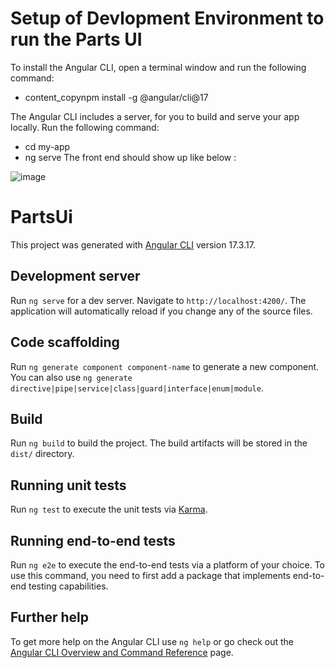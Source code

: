 # Setup of Devlopment Environment to run the Parts UI 
To install the Angular CLI, open a terminal window and run the following command:
  - content_copynpm install -g @angular/cli@17

The Angular CLI includes a server, for you to build and serve your app locally.
Run the following command:
  - cd my-app
  - ng serve 
The front end should show up like below :

![image](https://github.com/user-attachments/assets/003363ad-5303-4880-b01d-b232d2e9275e)


# PartsUi

This project was generated with [Angular CLI](https://github.com/angular/angular-cli) version 17.3.17.

## Development server

Run `ng serve` for a dev server. Navigate to `http://localhost:4200/`. The application will automatically reload if you change any of the source files.

## Code scaffolding

Run `ng generate component component-name` to generate a new component. You can also use `ng generate directive|pipe|service|class|guard|interface|enum|module`.

## Build

Run `ng build` to build the project. The build artifacts will be stored in the `dist/` directory.

## Running unit tests

Run `ng test` to execute the unit tests via [Karma](https://karma-runner.github.io).

## Running end-to-end tests

Run `ng e2e` to execute the end-to-end tests via a platform of your choice. To use this command, you need to first add a package that implements end-to-end testing capabilities.

## Further help

To get more help on the Angular CLI use `ng help` or go check out the [Angular CLI Overview and Command Reference](https://angular.io/cli) page.

